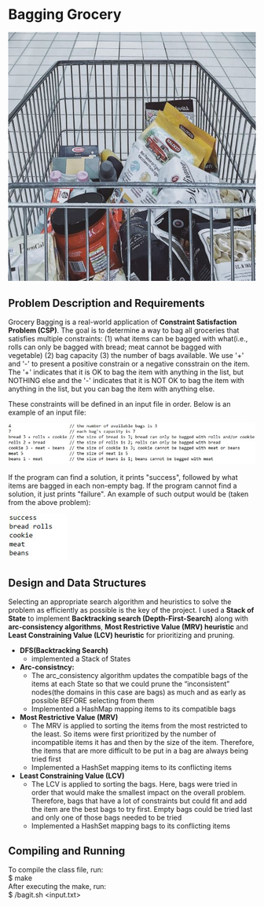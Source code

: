 # Bagging Grocery
![](images/Capture.JPG)

## Problem Description and Requirements
Grocery Bagging is a real-world application of <b>Constraint Satisfaction Problem (CSP)</b>. The goal is to determine a way to bag all groceries that satisfies multiple constraints: (1) what items can be bagged with what(i.e., rolls can only be bagged with bread; meat cannot be bagged with vegetable) (2) bag capacity (3) the number of bags available. We use '+' and '-' to present a positive constrain or a negative consstrain on the item. The '+' indicates that it is OK to bag the item with anything in the list, but NOTHING else and the '-' indicates that it is NOT OK to bag the item with anything in the list, but you can bag the item with anything else.<br/>

These constraints will be defined in an input file in order. Below is an example of an input file:<br/>

![](images/Capture2.JPG)<br>
<br>
If the program can find a solution, it prints "success", followed by what items are bagged in each non-empty bag. If the program cannot find a solution, it just prints "failure". An example of such output would be (taken from the above problem):<br>

![](images/Capture3.JPG)<br>

## Design and Data Structures

Selecting an appropriate search algorithm and heuristics to solve the problem as efficiently as  possible is the key of the project. I used a **Stack of State** to implement **Backtracking search (Depth-First-Search)** along with **arc-consistency algorithms**, **Most Restrictive Value (MRV) heuristic** and **Least Constraining Value (LCV) heuristic** for prioritizing and pruning. 

 - **DFS(Backtracking Search)** 
   - implemented a Stack of States 
 - **Arc-consistncy:**
   - The arc_consistency algorithm updates the compatible bags of the items at each State so that we could prune the “inconsistent” nodes(the domains in this case are bags) as much and as early as possible BEFORE selecting from them
   - Implemented a HashMap mapping items to its compatible bags
 - **Most Restrictive Value (MRV)**
   - The MRV is applied to sorting the items from the most restricted to the least. So items were first prioritized by the number of incompatible items it has and then by the size of the item. Therefore, the items that are more difficult to be put in a bag are always being tried first
   - Implemented a HashSet mapping items to its conflicting items
 - **Least Constraining Value (LCV)**
   - The LCV is applied to sorting the bags. Here, bags were tried in order that would make the smallest impact on the overall problem. Therefore, bags that have a lot of constraints but could fit and add the item are the best bags to try first. Empty bags could be tried last and only one of those bags needed to be tried
   - Implemented a HashSet mapping bags to its conflicting items

## Compiling and Running
To compile the class file, run:<br />
$ make<br />
After executing the make, run:<br />
$ /bagit.sh <input.txt><br />
